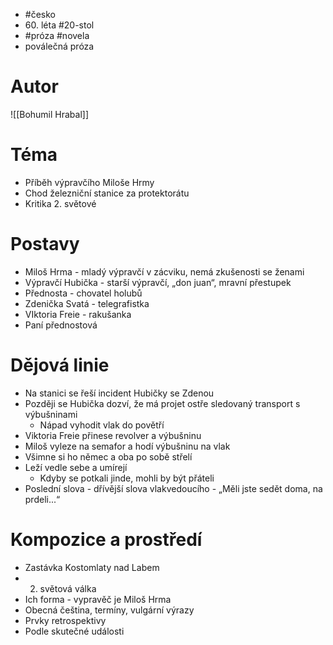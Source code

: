 - #česko
- 60\. léta #20-stol
- #próza #novela
- poválečná próza
# Autor
![[Bohumil Hrabal]]
# Téma
- Příběh výpravčího Miloše Hrmy
- Chod železniční stanice za protektorátu
- Kritika 2. světové
# Postavy
- Miloš Hrma - mladý výpravčí v zácviku, nemá zkušenosti se ženami
- Výpravčí Hubička - starší výpravčí, „don juan“, mravní přestupek
- Přednosta - chovatel holubů
- Zdenička Svatá - telegrafistka
- VIktoria Freie - rakušanka
- Paní přednostová
# Dějová linie
- Na stanici se řeší incident Hubičky se Zdenou
- Později se Hubička dozví, že má projet ostře sledovaný transport s výbušninami
	- Nápad vyhodit vlak do povětří
- Viktoria Freie přinese revolver a výbušninu
- Miloš vyleze na semafor a hodí výbušninu na vlak
- Všimne si ho němec a oba po sobě střelí
- Leží vedle sebe a umírejí
	- Kdyby se potkali jinde, mohli by být přáteli
- Poslední slova - dřívější slova vlakvedoucího - „Měli jste sedět doma, na prdeli...“
# Kompozice a prostředí
- Zastávka Kostomlaty nad Labem
- 2. světová válka
- Ich forma - vypravěč je Miloš Hrma
- Obecná čeština, termíny, vulgární výrazy
- Prvky retrospektivy
- Podle skutečné události

